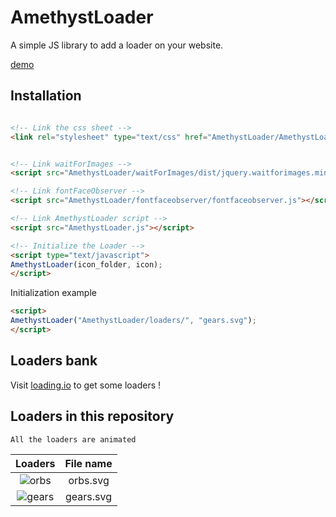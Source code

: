 # AmethystLoader
A simple JS library to add a loader on your website.

[demo](http://projets.melvin-lemoine.me/AmethystLoader/demo/)


## Installation

```HTML

<!-- Link the css sheet -->
<link rel="stylesheet" type="text/css" href="AmethystLoader/AmethystLoader.css" />


<!-- Link waitForImages -->
<script src="AmethystLoader/waitForImages/dist/jquery.waitforimages.min.js"></script>

<!-- Link fontFaceObserver -->
<script src="AmethystLoader/fontfaceobserver/fontfaceobserver.js"></script>

<!-- Link AmethystLoader script -->
<script src="AmethystLoader.js"></script>

<!-- Initialize the Loader -->
<script type="text/javascript">
AmethystLoader(icon_folder, icon);
</script>

```

Initialization example
```HTML
<script>
AmethystLoader("AmethystLoader/loaders/", "gears.svg");
</script>
```

## Loaders bank
Visit [loading.io](https://loading.io) to get some loaders !

## Loaders in this repository
`All the loaders are animated`

| Loaders                                                             | File name     |
| :-----------------------------------------------------------------: |:-------------:|
| ![orbs](http://documents.melvin-lemoine.me/loaders/orbs.svg)        | orbs.svg      |
| ![gears](http://documents.melvin-lemoine.me/loaders/gears.svg)      | gears.svg     |
